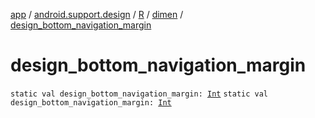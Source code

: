 [app](../../../index.md) / [android.support.design](../../index.md) / [R](../index.md) / [dimen](index.md) / [design_bottom_navigation_margin](.)

# design_bottom_navigation_margin

`static val design_bottom_navigation_margin: `[`Int`](https://kotlinlang.org/api/latest/jvm/stdlib/kotlin/-int/index.html)
`static val design_bottom_navigation_margin: `[`Int`](https://kotlinlang.org/api/latest/jvm/stdlib/kotlin/-int/index.html)